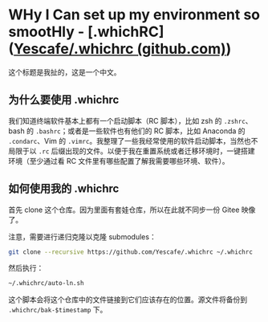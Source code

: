 # WHy I Can set up my environment so smootHly - [.whichRC]([Yescafe/.whichrc (github.com)](https://github.com/Yescafe/.whichrc))

这个标题是我扯的，这是一个中文。

## 为什么要使用 .whichrc

我们知道终端软件基本上都有一个启动脚本（RC 脚本），比如 zsh 的 `.zshrc`、bash 的 `.bashrc`；或者是一些软件也有他们的 RC 脚本，比如 Anaconda 的 `.condarc`、Vim 的 `.vimrc`。我整理了一些我经常使用的软件启动脚本，当然也不局限于以 `.rc` 后缀出现的文件。以便于我在重置系统或者迁移环境时，一键搭建环境（至少通过看 RC 文件里有哪些配置了解我需要哪些环境、软件）。

## 如何使用我的 .whichrc

首先 clone 这个仓库。因为里面有套娃仓库，所以在此就不同步一份 Gitee 映像了。

注意，需要进行递归克隆以克隆 submodules：

```bash
git clone --recursive https://github.com/Yescafe/.whichrc ~/.whichrc
```

然后执行：

```bash
~/.whichrc/auto-ln.sh
```

这个脚本会将这个仓库中的文件链接到它们应该存在的位置。源文件将备份到 `.whichrc/bak-$timestamp` 下。